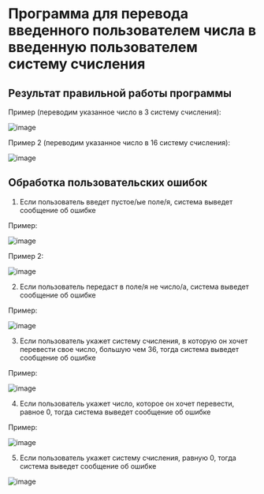 # Программа для перевода введенного пользователем числа в введенную пользователем систему счисления

## Результат правильной работы программы

Пример (переводим указанное число в 3 систему счисления):

![image](https://user-images.githubusercontent.com/55315647/196362744-69e5174c-d752-4d97-8457-759984ab4c6d.png)

Пример 2 (переводим указанное число в 16 систему счисления):

![image](https://user-images.githubusercontent.com/55315647/196362850-f5081abc-d1f1-469f-ae93-83f815430bb7.png)

## Обработка пользовательских ошибок

1) Если пользователь введет пустое/ые поле/я, система выведет сообщение об ошибке

Пример:

![image](https://user-images.githubusercontent.com/55315647/196361753-32793d57-481a-4ec8-88ca-cb878f16fafb.png)

Пример 2: 

![image](https://user-images.githubusercontent.com/55315647/196361845-bf6a01c2-2982-4244-8e46-4fd81395fa39.png)

2) Если пользователь передаст в поле/я не число/а, система выведет сообщение об ошибке

Пример:

![image](https://user-images.githubusercontent.com/55315647/196362208-f2abaad7-81e7-4dd8-a865-d4409e5a0ef0.png)

3) Если пользователь укажет систему счисления, в которую он хочет перевести свое число, большую чем 36, тогда система выведет сообщение об ошибке

Пример:

![image](https://user-images.githubusercontent.com/55315647/196362477-2f83a8f2-1289-492a-b194-dd5c34a25d65.png)

4) Если пользователь укажет число, которое он хочет перевести, равное 0, тогда система выведет сообщение об ошибке

Пример:

![image](https://user-images.githubusercontent.com/55315647/196363153-81f43460-74c9-41bf-99d2-5e48ffd1c88e.png)

5) Если пользователь укажет систему счисления, равную 0, тогда система выведет сообщение об ошибке

![image](https://user-images.githubusercontent.com/55315647/196363576-23bb7a56-0e98-4a68-9997-cd4203073429.png)
